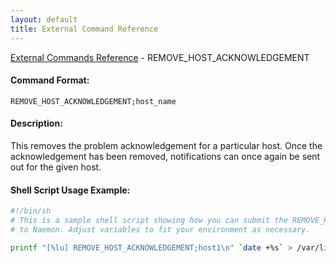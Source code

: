 ```yaml
---
layout: default
title: External Command Reference
---
```


<!--
************************************************
* AUTO GENERATED PAGE - USE ./update SCRIPT
************************************************
-->

<span class="glyphicon glyphicon-arrow-up"></span><a href="index.html"> External Commands Reference</a> - REMOVE_HOST_ACKNOWLEDGEMENT<br>


#### Command Format:

`REMOVE_HOST_ACKNOWLEDGEMENT;host_name`

#### Description:

This removes the problem acknowledgement for a particular host. Once the acknowledgement has been removed, notifications can once again be sent out for the given host.

#### Shell Script Usage Example:

```sh
#!/bin/sh
# This is a sample shell script showing how you can submit the REMOVE_HOST_ACKNOWLEDGEMENT command
# to Naemon. Adjust variables to fit your environment as necessary.

printf "[%lu] REMOVE_HOST_ACKNOWLEDGEMENT;host1\n" `date +%s` > /var/lib/naemon/naemon.cmd
```



